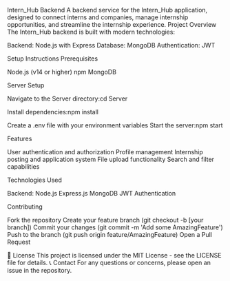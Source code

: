 Intern_Hub Backend
A backend service for the Intern_Hub application, designed to connect interns and companies, manage internship opportunities, and streamline the internship experience.
Project Overview
The Intern_Hub backend is built with modern technologies:

Backend: Node.js with Express
Database: MongoDB
Authentication: JWT

Setup Instructions
Prerequisites

Node.js (v14 or higher)
npm
MongoDB

Server Setup

Navigate to the Server directory:cd Server


Install dependencies:npm install


Create a .env file with your environment variables
Start the server:npm start


Features

User authentication and authorization
Profile management
Internship posting and application system
File upload functionality
Search and filter capabilities

Technologies Used

Backend:
Node.js
Express.js
MongoDB
JWT Authentication



Contributing

Fork the repository
Create your feature branch (git checkout -b [your branch])
Commit your changes (git commit -m 'Add some AmazingFeature')
Push to the branch (git push origin feature/AmazingFeature)
Open a Pull Request

📄 License
This project is licensed under the MIT License - see the LICENSE file for details.
📞 Contact
For any questions or concerns, please open an issue in the repository.
